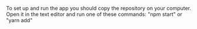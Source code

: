 To set up and run the app you should copy the repository on your computer. Open it in the text editor and run one of these commands: "npm start" or "yarn add"
